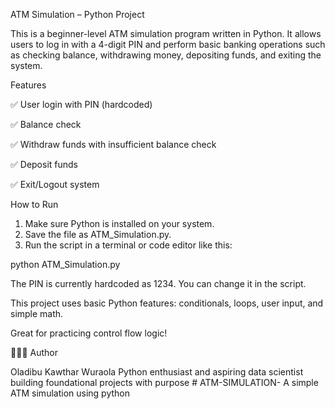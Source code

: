 ATM Simulation – Python Project

This is a beginner-level ATM simulation program written in Python. It allows users to log in with a 4-digit PIN and perform basic banking operations such as checking balance, withdrawing money, depositing funds, and exiting the system.

Features

✅ User login with PIN (hardcoded)

✅ Balance check

✅ Withdraw funds with insufficient balance check

✅ Deposit funds

✅ Exit/Logout system

How to Run

1. Make sure Python is installed on your system.
2. Save the file as ATM_Simulation.py.
3. Run the script in a terminal or code editor like this:

python ATM_Simulation.py

The PIN is currently hardcoded as 1234. You can change it in the script.

This project uses basic Python features: conditionals, loops, user input, and simple math.

Great for practicing control flow logic!

👩🏽‍💻 Author

Oladibu Kawthar Wuraola
Python enthusiast and aspiring data scientist building foundational projects with purpose # ATM-SIMULATION-
A simple ATM simulation using python 
